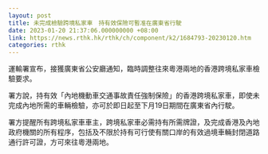 ```yaml
---
layout: post
title: 未完成檢驗跨境私家車　持有效保險可暫准在廣東省行駛
date: 2023-01-20 21:37:06.000000000 +08:00
link: https://news.rthk.hk/rthk/ch/component/k2/1684793-20230120.htm
categories: rthk
---
```


運輸署宣布，接獲廣東省公安廳通知，臨時調整往來粵港兩地的香港跨境私家車檢驗要求。

署方說，持有效「內地機動車交通事故責任強制保險」的香港跨境私家車，即使未完成內地所需的車輛檢驗，亦可於即日起至下月19日期間在廣東省內行駛。

署方提醒所有跨境私家車車主，跨境私家車必需持有所需牌證，及完成香港及內地政府機關的所有程序，包括及不限於持有可行使有關口岸的有效過境車輛封閉道路通行許可證，方可來往粵港兩地。
